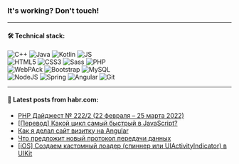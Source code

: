 ### It's working? Don't touch!

---

#### 🛠️ Technical stack:

![C++](https://img.shields.io/badge/C++-informational?logo=c%2B%2B&style=flat&logoColor=white&color=9C033A)
![Java](https://img.shields.io/badge/Java-informational?logo=java&style=flat&logoColor=white&color=007396)
![Kotlin](https://img.shields.io/badge/Kotlin-informational?logo=Kotlin&style=flat&logoColor=white&color=0095D5)
![JS](https://img.shields.io/badge/JS-informational?logo=javaScript&style=flat&logoColor=black&color=F7Df1E) <br>
![HTML5](https://img.shields.io/badge/HTML5-informational?logo=html5&style=flat&logoColor=white&color=E34F26)
![CSS3](https://img.shields.io/badge/CSS3-informational?logo=css3&style=flat&logoColor=white&color=157286)
![Sass](https://img.shields.io/badge/Saas-informational?logo=sass&style=flat&logoColor=white&color=hotpink)
![PHP](https://img.shields.io/badge/PHP-informational?logo=php&style=flat&logoColor=white&color=777BB4) <br>
![WebPAck](https://img.shields.io/badge/WebPack-informational?logo=webPack&style=flat&logoColor=white&color=FF6F00)
![Bootstrap](https://img.shields.io/badge/Bootstrap-informational?logo=Bootstrap&style=flat&logoColor=white&color=7952B3)
![MySQL](https://img.shields.io/badge/MySQL-informational?logo=MySQL&style=flat&logoColor=white&color=00f) <br>
![NodeJS](https://img.shields.io/badge/NodeJS-informational?logo=node.js&style=flat&logoColor=white&color=43853D)
![Spring](https://img.shields.io/badge/Spring-informational?logo=Spring&style=flat&logoColor=white&color=0A9EDC)
![Angular](https://img.shields.io/badge/Vue-informational?logo=vue.js&style=flat&logoColor=white&color=red)
![Git](https://img.shields.io/badge/Git-informational?logo=git&style=flat&logoColor=white&color=darkorange)

___

#### 💬 Latest posts from habr.com:

<!-- BLOG-POST-LIST:START -->
- [PHP Дайджест № 222/2 &lpar;22 февраля – 25 марта 2022&rpar;](https://habr.com/ru/post/657873/?utm_source=habrahabr&utm_medium=rss&utm_campaign=657873)
- [[Перевод] Какой цикл самый быстрый в JavaScript?](https://habr.com/ru/post/658797/?utm_source=habrahabr&utm_medium=rss&utm_campaign=658797)
- [Как я делал сайт визитку на Angular](https://habr.com/ru/post/658787/?utm_source=habrahabr&utm_medium=rss&utm_campaign=658787)
- [Что предложит новый протокол передачи данных](https://habr.com/ru/post/658715/?utm_source=habrahabr&utm_medium=rss&utm_campaign=658715)
- [[iOS] Создаем кастомный лоадер &lpar;спиннер или UIActivityIndicator&rpar; в UIKit](https://habr.com/ru/post/658083/?utm_source=habrahabr&utm_medium=rss&utm_campaign=658083)
<!-- BLOG-POST-LIST:END -->
